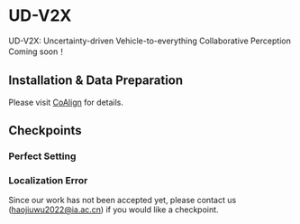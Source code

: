 # UD-V2X
UD-V2X: Uncertainty-driven Vehicle-to-everything Collaborative Perception  
Coming soon！
## Installation & Data Preparation
Please visit [CoAlign](https://github.com/yifanlu0227/CoAlign) for details.
## Checkpoints
### Perfect Setting
### Localization Error

Since our work has not been accepted yet, please contact us (haojiuwu2022@ia.ac.cn) if you would like a checkpoint. 
